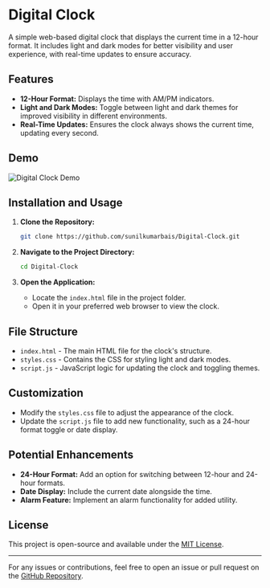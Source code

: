 # Digital Clock

A simple web-based digital clock that displays the current time in a 12-hour format. It includes light and dark modes for better visibility and user experience, with real-time updates to ensure accuracy.

## Features

- **12-Hour Format:** Displays the time with AM/PM indicators.
- **Light and Dark Modes:** Toggle between light and dark themes for improved visibility in different environments.
- **Real-Time Updates:** Ensures the clock always shows the current time, updating every second.

## Demo

![Digital Clock Demo](https://via.placeholder.com/800x400) <!-- Replace with actual demo link or image URL -->

## Installation and Usage

1. **Clone the Repository:**
   ```bash
   git clone https://github.com/sunilkumarbais/Digital-Clock.git
   ```

2. **Navigate to the Project Directory:**
   ```bash
   cd Digital-Clock
   ```

3. **Open the Application:**
   - Locate the `index.html` file in the project folder.
   - Open it in your preferred web browser to view the clock.

## File Structure

- `index.html` - The main HTML file for the clock's structure.
- `styles.css` - Contains the CSS for styling light and dark modes.
- `script.js` - JavaScript logic for updating the clock and toggling themes.

## Customization

- Modify the `styles.css` file to adjust the appearance of the clock.
- Update the `script.js` file to add new functionality, such as a 24-hour format toggle or date display.

## Potential Enhancements

- **24-Hour Format:** Add an option for switching between 12-hour and 24-hour formats.
- **Date Display:** Include the current date alongside the time.
- **Alarm Feature:** Implement an alarm functionality for added utility.

## License

This project is open-source and available under the [MIT License](LICENSE).

---

For any issues or contributions, feel free to open an issue or pull request on the [GitHub Repository](https://github.com/sunilkumarbais/Digital-Clock).

